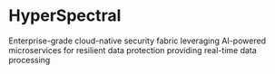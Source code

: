 # HyperSpectral
Enterprise-grade cloud-native security fabric leveraging AI-powered microservices for resilient data protection providing real-time data processing
